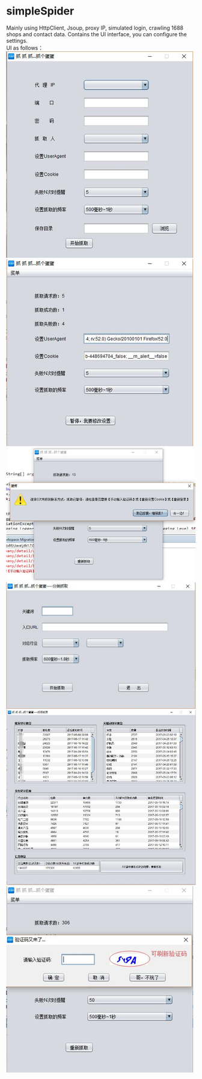 # simpleSpider
Mainly using HttpClient, Jsoup, proxy IP, simulated login, crawling 1688 shops and contact data. Contains the UI interface, you can configure the settings.
<br/>
UI as follows：<br/>
![image](https://raw.githubusercontent.com/Aresyi/simpleSpider/master/doc/img/1.jpg)<br/>
![image](https://raw.githubusercontent.com/Aresyi/simpleSpider/master/doc/img/2.jpg)<br/>
![image](https://raw.githubusercontent.com/Aresyi/simpleSpider/master/doc/img/3.jpg)<br/>
![image](https://raw.githubusercontent.com/Aresyi/simpleSpider/master/doc/img/4.jpg)<br/>
![image](https://raw.githubusercontent.com/Aresyi/simpleSpider/master/doc/img/5.jpg)<br/>
![image](https://raw.githubusercontent.com/Aresyi/simpleSpider/master/doc/img/6.jpg)<br/>
